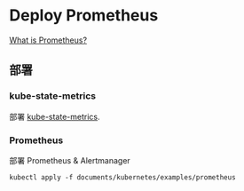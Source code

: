 # Deploy Prometheus



[What is Prometheus?](https://prometheus.io/docs/introduction/overview/#what-is-prometheus)



## 部署

### kube-state-metrics

部署 [kube-state-metrics](https://github.com/Statemood/documents/blob/master/kubernetes/deploy/403.deploy-kube-state-metrics.md).



### Prometheus

部署 Prometheus & Alertmanager

```shell
kubectl apply -f documents/kubernetes/examples/prometheus
```

